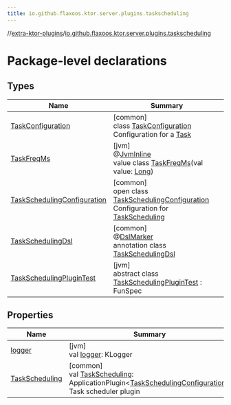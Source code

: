 ```yaml
---
title: io.github.flaxoos.ktor.server.plugins.taskscheduling
---
```


//[extra-ktor-plugins](../../index.md)/[io.github.flaxoos.ktor.server.plugins.taskscheduling](index.md)

# Package-level declarations

## Types

| Name                                                                   | Summary                                                                                                                                                                                                                                        |
|------------------------------------------------------------------------|------------------------------------------------------------------------------------------------------------------------------------------------------------------------------------------------------------------------------------------------|
| [TaskConfiguration](-task-configuration/index.md)                      | [common]<br>class [TaskConfiguration](-task-configuration/index.md)<br>Configuration for a [Task](../io.github.flaxoos.ktor.server.plugins.taskscheduling.tasks/-task/index.md)                                                                |
| [TaskFreqMs](-task-freq-ms/index.md)                                   | [jvm]<br>@[JvmInline](https://kotlinlang.org/api/latest/jvm/stdlib/kotlin.jvm/-jvm-inline/index.md)<br>value class [TaskFreqMs](-task-freq-ms/index.md)(val value: [Long](https://kotlinlang.org/api/latest/jvm/stdlib/kotlin/-long/index.md)) |
| [TaskSchedulingConfiguration](-task-scheduling-configuration/index.md) | [common]<br>open class [TaskSchedulingConfiguration](-task-scheduling-configuration/index.md)<br>Configuration for [TaskScheduling](-task-scheduling.md)                                                                                       |
| [TaskSchedulingDsl](-task-scheduling-dsl/index.md)                     | [common]<br>@[DslMarker](https://kotlinlang.org/api/latest/jvm/stdlib/kotlin/-dsl-marker/index.md)<br>annotation class [TaskSchedulingDsl](-task-scheduling-dsl/index.md)                                                                      |
| [TaskSchedulingPluginTest](-task-scheduling-plugin-test/index.md)      | [jvm]<br>abstract class [TaskSchedulingPluginTest](-task-scheduling-plugin-test/index.md) : FunSpec                                                                                                                                            |

## Properties

| Name                                  | Summary                                                                                                                                                                         |
|---------------------------------------|---------------------------------------------------------------------------------------------------------------------------------------------------------------------------------|
| [logger](logger.md)                   | [jvm]<br>val [logger](logger.md): KLogger                                                                                                                                       |
| [TaskScheduling](-task-scheduling.md) | [common]<br>val [TaskScheduling](-task-scheduling.md): ApplicationPlugin&lt;[TaskSchedulingConfiguration](-task-scheduling-configuration/index.md)&gt;<br>Task scheduler plugin |

